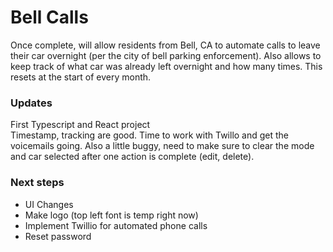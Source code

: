 # Bell Calls
Once complete, will allow residents from Bell, CA to automate calls to leave their car overnight (per the city of bell parking enforcement). Also allows to keep track of what car was already left overnight and how many times. This resets at the start of every month.

### Updates
First Typescript and React project </br>
Timestamp, tracking are good. Time to work with Twillo and get the voicemails going. Also a little buggy, need to make sure to clear the mode and car selected after one action is complete (edit, delete).

### Next steps
* UI Changes
* Make logo (top left font is temp right now)
* Implement Twillio for automated phone calls 
* Reset password

